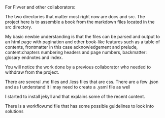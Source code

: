 For Fivver and other collaborators:

The two directories that matter most right now are docs and src.
The project here is to assemble a book from the markdown files located in the src directory.

My basic newbie understanding is that the files can be parsed and output to an html page with pagination and
other book-like features such as a table of contents, frontmatter in this case acknowledgement and prelude, content:chapters 
numbering headers and page numbers, backmatter: glosary endnotes and index.

You will notice the work done by a previous collaborator who needed to withdraw from the project.

There are several .md files and .less files that are css. There are a few .json
and as I understand it I may need to create a .yaml file as well

I started to install jekyll and that explains some of the recent content.

There is a workflow.md file that has some possible guidelines to look into solutions                        
